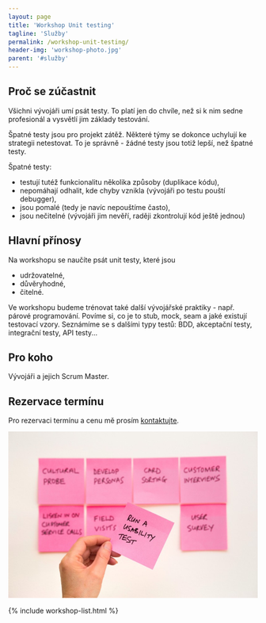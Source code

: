 ```yaml
---
layout: page
title: 'Workshop Unit testing'
tagline: 'Služby'
permalink: /workshop-unit-testing/
header-img: 'workshop-photo.jpg'
parent: '#služby'
---
```


## Proč se zúčastnit

Všichni vývojáři umí psát testy. To platí jen do chvíle, než si k nim sedne
profesionál a vysvětlí jim základy testování.

Špatné testy jsou pro projekt zátěž. Některé týmy se dokonce uchylují
ke strategii netestovat. To je správně - žádné testy jsou totiž lepší, než
špatné testy.

Špatné testy:

- testují tutéž funkcionalitu několika způsoby (duplikace kódu),
- nepomáhají odhalit, kde chyby vznikla (vývojáři po testu pouští debugger),
- jsou pomalé (tedy je navíc nepouštíme často),
- jsou nečitelné (vývojáři jim nevěří, raději zkontrolují kód ještě jednou)

## Hlavní přínosy

Na workshopu se naučíte psát unit testy, které jsou

- udržovatelné,
- důvěryhodné,
- čitelné.

Ve workshopu budeme trénovat také další vývojářské praktiky - např. párové programování.
Povíme si, co je to stub, mock, seam a jaké existují testovací vzory.
Seznámíme se s dalšími typy testů: BDD, akceptační testy, integrační testy,
API testy...

## Pro koho

Vývojáři a jejich Scrum Master.

## Rezervace termínu

Pro rezervaci termínu a cenu mě prosím [kontaktujte](/#kontakt).

![Unit testing workshop](/images/blog/workshop-testing.jpg)

{% include workshop-list.html %}
